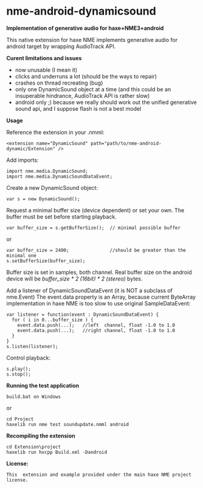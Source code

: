 nme-android-dynamicsound
========================

**Implementation of generative audio for haxe+NME3+android**

This native extension for haxe NME implements generative audio 
for android target by wrapping AudioTrack API.

**Curent limitations and issues**

- now unusable (I mean it)
- clicks and underruns a lot (should be the ways to repair)
- crashes on thread recreating (bug)
- only one DynamicSound object at a time
  (and this could be an insuperable hindrance, AudioTrack API is rather slow)
- android only ;) 
  because we really should work out the unified generative sound api, 
  and I suppose flash is not a best model

**Usage**

Reference the extension in your .nmml:

    <extension name="DynamicSound" path="path/to/nme-android-dynamic/Extension" />

Add imports:

    import nme.media.DynamicSound;
    import nme.media.DynamicSoundDataEvent;

Create a new DynamicSound object:

    var s = new DynamicSound();
    
Request a minimal buffer size (device dependent) or set your own.
The buffer must be set before starting playback.

    var buffer_size = s.getBufferSize();  // minimal possible buffer
    
or

    var buffer_size = 2400;               //should be greater than the minimal one
    s.setBufferSize(buffer_size); 

Buffer size is set in samples, both channel. Real buffer size on the android device 
will be *buffer_size * 2 (16bit) * 2 (stereo)* bytes.

Add a listener of DynamicSoundDataEvent (it is NOT a subclass of nme.Event) 
The event.data property is an Array<Float>, because current ByteArray implementation in haxe NME
is too slow to use original SampleDataEvent:

    var listener = function(event : DynamicSoundDataEvent) {
      for ( i in 0...buffer_size ) {  
        event.data.push(...);   //left  channel, float -1.0 to 1.0
        event.data.push(...);   //right channel, float -1.0 to 1.0
      }
    }
    s.listen(listener);  

Control playback:

    s.play();
    s.stop();


**Running the test application**

    build.bat on Windows
    
or

    cd Project
    haxelib run nme test soundupdate.nmml android

**Recompiling the extension**

    cd Extension\project
    haxelib run hxcpp Build.xml -Dandroid

**License:**

    This  extension and example provided under the main haxe NME project license.